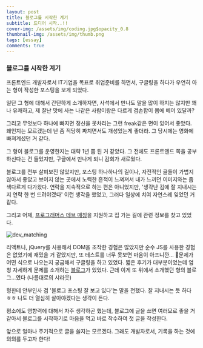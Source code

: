 ```yaml
---
layout: post
title: 블로그를 시작한 계기
subtitle: 드디어 시작..!!
cover-img: /assets/img/coding.jpg$opacity_0.8
thumbnail-img: /assets/img/thumb.png
tags: [essay]
comments: true
---
```




### 블로그를 시작한 계기  
 프론트엔드 개발자로서 IT기업을 목표로 취업준비를 하면서, 구글링을 하다가 우연히 아는 형이 작성한 포스팅을 보게 되었다.
 
 일단 그 형에 대해서 간단하게 소개하자면, 사석에서 만나도 말을 많이 하지는 않지만 꽤나 유쾌하고, 제 잘난 맛에 사는 나같은 사람이랑은 다르게 겸손함이 몸에 베어 있달까?

 그리고 무엇보다 하나에 빠지면 정신을 못차리는 그런 freak같은 면이 있어서 좋았다. 왜인지는 모르겠는데 난 좀 적당히 짜치면서도 개성있는게 좋더라. 그 당시에는 영화에 빠져계셨던 거 같다.
 
 그 형이 블로그를 운영한지는 대략 1년 쯤 된 거 같았다. 그 전에도 프론트엔드 쪽을 공부하신다는 건 들었지만, 구글에서 만나게 되니 감회가 새로웠다.

 블로그를 전부 살펴보진 않았지만, 포스팅 하나하나의 길이나, 자전적인 글들이 가볍지 않아서 좋았고 보이지 않는 곳에서 노력한 흔적이 느껴져서 내가 느끼던 이미지와는 좀 색다르게 다가왔다. 연락을 지속적으로 하는 편은 아니었지만, '생각난 김에 잘 지내시는지 연락 한 번 드려야겠다' 이런 생각을 했었고, 그러다 일상에 치여 자연스레 잊었던 거 같다.

 그리고 어제, [프로그래머스 데브 매칭](https://programmers.co.kr/competitions/812?slug=2021-web-fe-first&utm_campaign=competition812_introduce&utm_medium=banner&utm_source=programmers)을 지원하고 집 가는 길에 관련 정보를 찾고 있었다.


 ![dev_matching](../../../../assets/img/2020.03/dev_matching.png)


 리액트나, jQuery를 사용해서 DOM을 조작한 경험은 많았지만 순수 JS를 사용한 경험은 없었기에 재밌을 거 같았지만, 또 테스트를 너무 못보면 마음이 아프니깐... 문제가 어떤 식으로 나오는지 궁금해서 구글링을 하고 있었다. 짧은 후기가 대부분이었는데 엄청 자세하게 문제를 소개하는 [블로그](https://taeny.dev/essay/%ED%94%84%EB%A1%9C%EA%B7%B8%EB%9E%98%EB%A8%B8%EC%8A%A4-2020-dev-matching-%EC%9B%B9-%ED%94%84%EB%A1%A0%ED%8A%B8%EC%97%94%EB%93%9C-%EA%B0%9C%EB%B0%9C%EC%9E%90(%EC%83%81%EB%B0%98%EA%B8%B0)-%ED%9B%84%EA%B8%B0/)가 있었다. 근데 이게 또 위에서 소개했던 형의 블로그...였다 (나름대로의 샤라웃)

 형한테 안부인사 겸 '블로그 포스팅 잘 보고 있다'는 말을 전했다. 잘 지내시는 듯 하다 ㅎㅎ 나도 더 열심히 살아야겠다는 생각이 든다.

 평소에도 영향력에 대해서 자주 생각하곤 했는데, 블로그에 글을 쓰면 여러모로 좋을 거 같아서 블로그를 시작하기로 마음을 먹고 바로 착수하여 첫 글을 작성한다.

 앞으로 얼마나 주기적으로 글을 쓸지는 모르겠다. 그래도 개발자로서, 기록을 하는 것에 의의를 두고자 한다!

